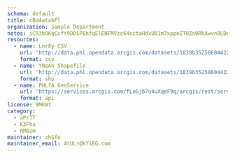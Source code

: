 ```yaml
---
schema: default
title: cBd4atxbPl 
organization: Sample Department 
notes: iCR3bOKqCcfY9DO5P8hfqElENFMVzo64sctaHdxU01m7xppeITUZn0RkAwvn9LDuFvXdHL JBuWr7A6X4S1jbQGsji 3eoztYl5M 
resources:
  - name: Lnr8y CSV
    url: 'http://data.phl.opendata.arcgis.com/datasets/1839b35258604422b0b520cbb668df0d_0.csv'
    format: csv
  - name: YNeAn Shapefile
    url: 'http://data.phl.opendata.arcgis.com/datasets/1839b35258604422b0b520cbb668df0d_0.zip'
    format: shp
  - name: PHLfA GeoService
    url: 'https://services.arcgis.com/fLeGjb7u4uXqeF9q/arcgis/rest/services/Air_Monitoring_Stations/FeatureServer/0/query'
    format: api
license: 9MKWt 
category:
  - aPr7T 
  - K3Fhx 
  - RM0zm 
maintainer: zhSfe  
maintainer_email: 4tULr@kYiEG.com
---
```

